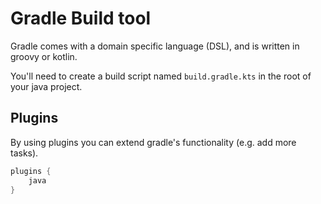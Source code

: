 # Gradle Build tool

Gradle comes with a domain specific language (DSL), and is written in groovy or kotlin.

You'll need to create a build script named `build.gradle.kts` in the root of your java project.

## Plugins
By using plugins you can extend gradle's functionality (e.g. add more tasks).

```kotlin
plugins {
    java
}
```